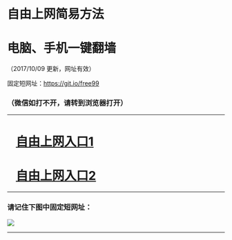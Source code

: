 ﻿# 自由上网简易方法

# 电脑、手机一键翻墙

（2017/10/09 更新，网址有效）

固定短网址：https://git.io/free99

### （微信如打不开，请转到浏览器打开）


***





# &nbsp;&nbsp; <a href="http://ft2940510547.fwq-tz-1001.info/fwqtz01.html?t=1009001903 " target="_blank">自由上网入口1</a>
# &nbsp;&nbsp; <a href="http://ft138784941.fwq-tz-1002.info/fwqtz02.html?t=100900115034 " target="_blank">自由上网入口2</a>
***

### 请记住下图中固定短网址：

<img src="https://s3-us-west-2.amazonaws.com/fwq-1001/yjfq-20170905okok.png" /> 


***

